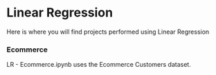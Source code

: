 # Linear Regression
Here is where you will find projects performed using Linear Regression

### Ecommerce
LR - Ecommerce.ipynb uses the Ecommerce Customers dataset.
